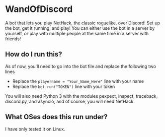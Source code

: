 # WandOfDiscord
A bot that lets you play NetHack, the classic roguelike, over Discord! Set up the bot, get it running, and play! You can either use the bot in a server by yourself, or play with multiple people at the same time in a server with friends!


## How do I run this?

As of now, you'll need to go into the bot file and replace the following two lines

- Replace the `playername = "Your_Name_Here"` line with your name
- Replace the `bot.run("TOKEN")` line with your token

You will also need Python 3 with the modules pexpect, inspect, traceback, discord.py, and asyncio, and of course, you will need NetHack.

## What OSes does this run under?

I have only tested it on Linux.
